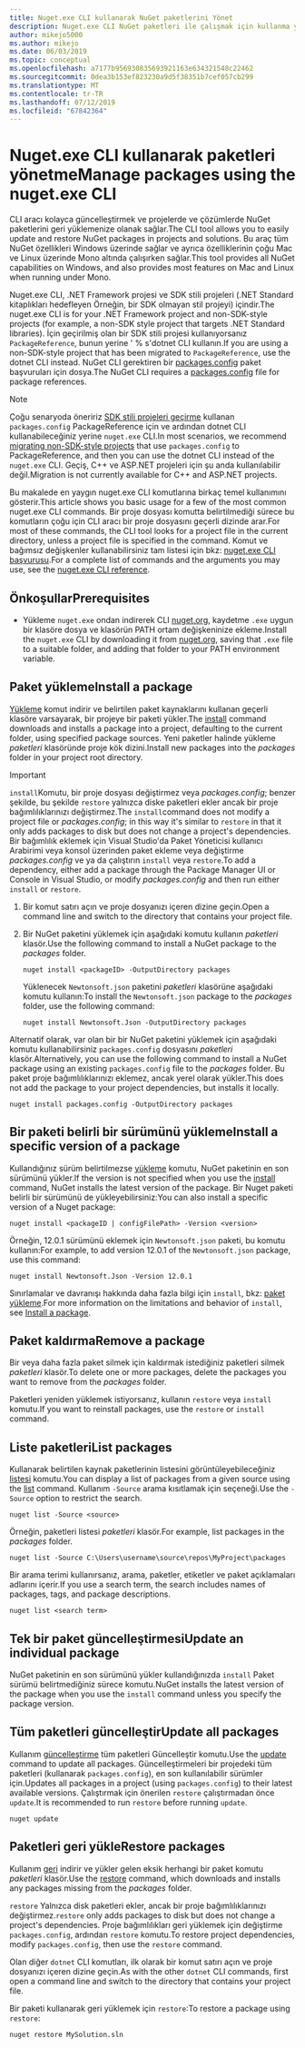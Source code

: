 ```yaml
---
title: Nuget.exe CLI kullanarak NuGet paketlerini Yönet
description: Nuget.exe CLI NuGet paketleri ile çalışmak için kullanma yönergeleri.
author: mikejo5000
ms.author: mikejo
ms.date: 06/03/2019
ms.topic: conceptual
ms.openlocfilehash: a7177b956930835693921163e634321548c22462
ms.sourcegitcommit: 0dea3b153ef823230a9d5f38351b7cef057cb299
ms.translationtype: MT
ms.contentlocale: tr-TR
ms.lasthandoff: 07/12/2019
ms.locfileid: "67842364"
---
```

# <a name="manage-packages-using-the-nugetexe-cli"></a><span data-ttu-id="a355b-103">Nuget.exe CLI kullanarak paketleri yönetme</span><span class="sxs-lookup"><span data-stu-id="a355b-103">Manage packages using the nuget.exe CLI</span></span>

<span data-ttu-id="a355b-104">CLI aracı kolayca güncelleştirmek ve projelerde ve çözümlerde NuGet paketlerini geri yüklemenize olanak sağlar.</span><span class="sxs-lookup"><span data-stu-id="a355b-104">The CLI tool allows you to easily update and restore NuGet packages in projects and solutions.</span></span> <span data-ttu-id="a355b-105">Bu araç tüm NuGet özellikleri Windows üzerinde sağlar ve ayrıca özelliklerinin çoğu Mac ve Linux üzerinde Mono altında çalışırken sağlar.</span><span class="sxs-lookup"><span data-stu-id="a355b-105">This tool provides all NuGet capabilities on Windows, and also provides most features on Mac and Linux when running under Mono.</span></span>

<span data-ttu-id="a355b-106">Nuget.exe CLI, .NET Framework projesi ve SDK stili projeleri (.NET Standard kitaplıkları hedefleyen Örneğin, bir SDK olmayan stil projeyi) içindir.</span><span class="sxs-lookup"><span data-stu-id="a355b-106">The nuget.exe CLI is for your .NET Framework project and non-SDK-style projects (for example, a non-SDK style project that targets .NET Standard libraries).</span></span> <span data-ttu-id="a355b-107">İçin geçirilmiş olan bir SDK stili projesi kullanıyorsanız `PackageReference`, bunun yerine ' % s'dotnet CLI kullanın.</span><span class="sxs-lookup"><span data-stu-id="a355b-107">If you are using a non-SDK-style project that has been migrated to `PackageReference`, use the dotnet CLI instead.</span></span> <span data-ttu-id="a355b-108">NuGet CLI gerektiren bir [packages.config](../reference/packages-config.md) paket başvuruları için dosya.</span><span class="sxs-lookup"><span data-stu-id="a355b-108">The NuGet CLI requires a [packages.config](../reference/packages-config.md) file for package references.</span></span>

> [!NOTE]
> <span data-ttu-id="a355b-109">Çoğu senaryoda öneririz [SDK stili projeleri geçirme](../reference/migrate-packages-config-to-package-reference.md) kullanan `packages.config` PackageReference için ve ardından dotnet CLI kullanabileceğiniz yerine `nuget.exe` CLI.</span><span class="sxs-lookup"><span data-stu-id="a355b-109">In most scenarios, we recommend [migrating non-SDK-style projects](../reference/migrate-packages-config-to-package-reference.md) that use `packages.config` to PackageReference, and then you can use the dotnet CLI instead of the `nuget.exe` CLI.</span></span> <span data-ttu-id="a355b-110">Geçiş, C++ ve ASP.NET projeleri için şu anda kullanılabilir değil.</span><span class="sxs-lookup"><span data-stu-id="a355b-110">Migration is not currently available for C++ and ASP.NET projects.</span></span>

<span data-ttu-id="a355b-111">Bu makalede en yaygın nuget.exe CLI komutlarına birkaç temel kullanımını gösterir.</span><span class="sxs-lookup"><span data-stu-id="a355b-111">This article shows you basic usage for a few of the most common nuget.exe CLI commands.</span></span> <span data-ttu-id="a355b-112">Bir proje dosyası komutta belirtilmediği sürece bu komutların çoğu için CLI aracı bir proje dosyasını geçerli dizinde arar.</span><span class="sxs-lookup"><span data-stu-id="a355b-112">For most of these commands, the CLI tool looks for a project file in the current directory, unless a project file is specified in the command.</span></span> <span data-ttu-id="a355b-113">Komut ve bağımsız değişkenler kullanabilirsiniz tam listesi için bkz: [nuget.exe CLI başvurusu](../tools/nuget-exe-cli-reference.md).</span><span class="sxs-lookup"><span data-stu-id="a355b-113">For a complete list of commands and the arguments you may use, see the [nuget.exe CLI reference](../tools/nuget-exe-cli-reference.md).</span></span>

## <a name="prerequisites"></a><span data-ttu-id="a355b-114">Önkoşullar</span><span class="sxs-lookup"><span data-stu-id="a355b-114">Prerequisites</span></span>

- <span data-ttu-id="a355b-115">Yükleme `nuget.exe` ondan indirerek CLI [nuget.org](https://dist.nuget.org/win-x86-commandline/latest/nuget.exe), kaydetme `.exe` uygun bir klasöre dosya ve klasörün PATH ortam değişkeninize ekleme.</span><span class="sxs-lookup"><span data-stu-id="a355b-115">Install the `nuget.exe` CLI by downloading it from [nuget.org](https://dist.nuget.org/win-x86-commandline/latest/nuget.exe), saving that `.exe` file to a suitable folder, and adding that folder to your PATH environment variable.</span></span>

## <a name="install-a-package"></a><span data-ttu-id="a355b-116">Paket yükleme</span><span class="sxs-lookup"><span data-stu-id="a355b-116">Install a package</span></span>

<span data-ttu-id="a355b-117">[Yükleme](../tools/cli-ref-install.md) komut indirir ve belirtilen paket kaynaklarını kullanan geçerli klasöre varsayarak, bir projeye bir paketi yükler.</span><span class="sxs-lookup"><span data-stu-id="a355b-117">The [install](../tools/cli-ref-install.md) command downloads and installs a package into a project, defaulting to the current folder, using specified package sources.</span></span> <span data-ttu-id="a355b-118">Yeni paketler halinde yükleme *paketleri* klasöründe proje kök dizini.</span><span class="sxs-lookup"><span data-stu-id="a355b-118">Install new packages into the *packages* folder in your project root directory.</span></span>

> [!IMPORTANT]
> <span data-ttu-id="a355b-119">`install`Komutu, bir proje dosyası değiştirmez veya *packages.config*; benzer şekilde, bu şekilde `restore` yalnızca diske paketleri ekler ancak bir proje bağımlılıklarınızı değiştirmez.</span><span class="sxs-lookup"><span data-stu-id="a355b-119">The `install`command does not modify a project file or *packages.config*; in this way it's similar to `restore` in that it only adds packages to disk but does not change a project's dependencies.</span></span> <span data-ttu-id="a355b-120">Bir bağımlılık eklemek için Visual Studio'da Paket Yöneticisi kullanıcı Arabirimi veya konsol üzerinden paket ekleme veya değiştirme *packages.config* ve ya da çalıştırın `install` veya `restore`.</span><span class="sxs-lookup"><span data-stu-id="a355b-120">To add a dependency, either add a package through the Package Manager UI or Console in Visual Studio, or modify *packages.config* and then run either `install` or `restore`.</span></span>

1. <span data-ttu-id="a355b-121">Bir komut satırı açın ve proje dosyanızı içeren dizine geçin.</span><span class="sxs-lookup"><span data-stu-id="a355b-121">Open a command line and switch to the directory that contains your project file.</span></span>

2. <span data-ttu-id="a355b-122">Bir NuGet paketini yüklemek için aşağıdaki komutu kullanın *paketleri* klasör.</span><span class="sxs-lookup"><span data-stu-id="a355b-122">Use the following command to install a NuGet package to the *packages* folder.</span></span>

    ```cli
    nuget install <packageID> -OutputDirectory packages
    ```

    <span data-ttu-id="a355b-123">Yüklenecek `Newtonsoft.json` paketini *paketleri* klasörüne aşağıdaki komutu kullanın:</span><span class="sxs-lookup"><span data-stu-id="a355b-123">To install the `Newtonsoft.json` package to the *packages* folder, use the following command:</span></span>

    ```cli
    nuget install Newtonsoft.Json -OutputDirectory packages
    ```

<span data-ttu-id="a355b-124">Alternatif olarak, var olan bir bir NuGet paketini yüklemek için aşağıdaki komutu kullanabilirsiniz `packages.config` dosyasını *paketleri* klasör.</span><span class="sxs-lookup"><span data-stu-id="a355b-124">Alternatively, you can use the following command to install a NuGet package using an existing `packages.config` file to the *packages* folder.</span></span> <span data-ttu-id="a355b-125">Bu paket proje bağımlılıklarınızı eklemez, ancak yerel olarak yükler.</span><span class="sxs-lookup"><span data-stu-id="a355b-125">This does not add the package to your project dependencies, but installs it locally.</span></span>

```cli
nuget install packages.config -OutputDirectory packages
```

## <a name="install-a-specific-version-of-a-package"></a><span data-ttu-id="a355b-126">Bir paketi belirli bir sürümünü yükleme</span><span class="sxs-lookup"><span data-stu-id="a355b-126">Install a specific version of a package</span></span>

<span data-ttu-id="a355b-127">Kullandığınız sürüm belirtilmezse [yükleme](../tools/cli-ref-install.md) komutu, NuGet paketinin en son sürümünü yükler.</span><span class="sxs-lookup"><span data-stu-id="a355b-127">If the version is not specified when you use the [install](../tools/cli-ref-install.md) command, NuGet installs the latest version of the package.</span></span> <span data-ttu-id="a355b-128">Bir Nuget paketi belirli bir sürümünü de yükleyebilirsiniz:</span><span class="sxs-lookup"><span data-stu-id="a355b-128">You can also install a specific version of a Nuget package:</span></span>

```cli
nuget install <packageID | configFilePath> -Version <version>
```

<span data-ttu-id="a355b-129">Örneğin, 12.0.1 sürümünü eklemek için `Newtonsoft.json` paketi, bu komutu kullanın:</span><span class="sxs-lookup"><span data-stu-id="a355b-129">For example, to add version 12.0.1 of the `Newtonsoft.json` package, use this command:</span></span>

```cli
nuget install Newtonsoft.Json -Version 12.0.1
```

<span data-ttu-id="a355b-130">Sınırlamalar ve davranışı hakkında daha fazla bilgi için `install`, bkz: [paket yükleme](#install-a-package).</span><span class="sxs-lookup"><span data-stu-id="a355b-130">For more information on the limitations and behavior of `install`, see [Install a package](#install-a-package).</span></span>

## <a name="remove-a-package"></a><span data-ttu-id="a355b-131">Paket kaldırma</span><span class="sxs-lookup"><span data-stu-id="a355b-131">Remove a package</span></span>

<span data-ttu-id="a355b-132">Bir veya daha fazla paket silmek için kaldırmak istediğiniz paketleri silmek *paketleri* klasör.</span><span class="sxs-lookup"><span data-stu-id="a355b-132">To delete one or more packages, delete the packages you want to remove from the *packages* folder.</span></span>

<span data-ttu-id="a355b-133">Paketleri yeniden yüklemek istiyorsanız, kullanın `restore` veya `install` komutu.</span><span class="sxs-lookup"><span data-stu-id="a355b-133">If you want to reinstall packages, use the `restore` or `install` command.</span></span>

## <a name="list-packages"></a><span data-ttu-id="a355b-134">Liste paketleri</span><span class="sxs-lookup"><span data-stu-id="a355b-134">List packages</span></span>

<span data-ttu-id="a355b-135">Kullanarak belirtilen kaynak paketlerinin listesini görüntüleyebileceğiniz [listesi](../tools/cli-ref-list.md) komutu.</span><span class="sxs-lookup"><span data-stu-id="a355b-135">You can display a list of packages from a given source using the [list](../tools/cli-ref-list.md) command.</span></span> <span data-ttu-id="a355b-136">Kullanım `-Source` arama kısıtlamak için seçeneği.</span><span class="sxs-lookup"><span data-stu-id="a355b-136">Use the `-Source` option to restrict the search.</span></span>

```cli
nuget list -Source <source>
```

<span data-ttu-id="a355b-137">Örneğin, paketleri listesi *paketleri* klasör.</span><span class="sxs-lookup"><span data-stu-id="a355b-137">For example, list packages in the *packages* folder.</span></span>

```cli
nuget list -Source C:\Users\username\source\repos\MyProject\packages
```

<span data-ttu-id="a355b-138">Bir arama terimi kullanırsanız, arama, paketler, etiketler ve paket açıklamaları adlarını içerir.</span><span class="sxs-lookup"><span data-stu-id="a355b-138">If you use a search term, the search includes names of packages, tags, and package descriptions.</span></span>

```cli
nuget list <search term>
```

## <a name="update-an-individual-package"></a><span data-ttu-id="a355b-139">Tek bir paket güncelleştirmesi</span><span class="sxs-lookup"><span data-stu-id="a355b-139">Update an individual package</span></span>

<span data-ttu-id="a355b-140">NuGet paketinin en son sürümünü yükler kullandığınızda `install` Paket sürümü belirtmediğiniz sürece komutu.</span><span class="sxs-lookup"><span data-stu-id="a355b-140">NuGet installs the latest version of the package when you use the `install` command unless you specify the package version.</span></span>

## <a name="update-all-packages"></a><span data-ttu-id="a355b-141">Tüm paketleri güncelleştir</span><span class="sxs-lookup"><span data-stu-id="a355b-141">Update all packages</span></span>

<span data-ttu-id="a355b-142">Kullanım [güncelleştirme](../tools/cli-ref-update.md) tüm paketleri Güncelleştir komutu.</span><span class="sxs-lookup"><span data-stu-id="a355b-142">Use the [update](../tools/cli-ref-update.md) command to update all packages.</span></span> <span data-ttu-id="a355b-143">Güncelleştirmeleri bir projedeki tüm paketleri (kullanarak `packages.config`), en son kullanılabilir sürümler için.</span><span class="sxs-lookup"><span data-stu-id="a355b-143">Updates all packages in a project (using `packages.config`) to their latest available versions.</span></span> <span data-ttu-id="a355b-144">Çalıştırmak için önerilen `restore` çalıştırmadan önce `update`.</span><span class="sxs-lookup"><span data-stu-id="a355b-144">It is recommended to run `restore` before running `update`.</span></span>

```cli
nuget update
```

## <a name="restore-packages"></a><span data-ttu-id="a355b-145">Paketleri geri yükle</span><span class="sxs-lookup"><span data-stu-id="a355b-145">Restore packages</span></span>

<span data-ttu-id="a355b-146">Kullanım [geri](../tools/cli-ref-restore.md) indirir ve yükler gelen eksik herhangi bir paket komutu *paketleri* klasör.</span><span class="sxs-lookup"><span data-stu-id="a355b-146">Use the [restore](../tools/cli-ref-restore.md) command, which downloads and installs any packages missing from the *packages* folder.</span></span>

<span data-ttu-id="a355b-147">`restore` Yalnızca disk paketleri ekler, ancak bir proje bağımlılıklarınızı değiştirmez.</span><span class="sxs-lookup"><span data-stu-id="a355b-147">`restore` only adds packages to disk but does not change a project's dependencies.</span></span> <span data-ttu-id="a355b-148">Proje bağımlılıkları geri yüklemek için değiştirme `packages.config`, ardından `restore` komutu.</span><span class="sxs-lookup"><span data-stu-id="a355b-148">To restore project dependencies, modify `packages.config`, then use the `restore` command.</span></span>

<span data-ttu-id="a355b-149">Olan diğer `dotnet` CLI komutları, ilk olarak bir komut satırı açın ve proje dosyanızı içeren dizine geçin.</span><span class="sxs-lookup"><span data-stu-id="a355b-149">As with the other `dotnet` CLI commands, first open a command line and switch to the directory that contains your project file.</span></span>

<span data-ttu-id="a355b-150">Bir paketi kullanarak geri yüklemek için `restore`:</span><span class="sxs-lookup"><span data-stu-id="a355b-150">To restore a package using `restore`:</span></span>

```cli
nuget restore MySolution.sln
```